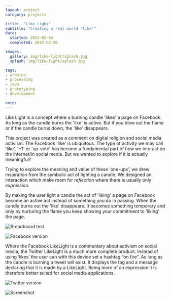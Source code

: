 ```yaml
---
layout: project
category: projects

title:  "Like Light"
subtitle: "Creating a real world 'like'"
date:
  started: 2015-02-04
  completed: 2015-02-20

images:
  gallery: img/like-light/splash.jpg
  splash: img/like-light/splash.jpg

tags:
- arduino
- processing
- java
- prototyping
- development

note:
---
```


Like Light is a concept where a burning candle 'likes' a page on Facebook. As long as the candle burns the 'like' is active. But if you blow out the flame or if the candle burns down, the 'like' disappears.
<!--more-->

This project was created as a comment on digital religion and social media activism. The Facebook 'like' is ubiquitous. The type of activity we may call 'like', '+1' or 'up-vote' has become a fundamental part of how we interact on the internet/in social media. But we wanted to explore if it is actually meaningful?

Trying to explore the meaning and value of these 'one-ups', we drew inspiration from the symbolic act of lighting a candle. We designed an interaction which make room for *reflection* where there is usually only *expression*.

By making the user light a candle the act of 'liking' a page on Facebook become an active act instead of something you do in passing. When the candle burns out the 'like' disappears. It becomes something temporary and only by nurturing the flame you keep showing your commitment to 'liking' the page.

![Breadboard test](../../../../img/like-light/breadboard.jpg "Breadboard test")

![Facebook version](../../../../img/like-light/candle-fb.jpg "Facebook version of candle")

Where the Facebook LikeLight is a commentary about activism on social media, the Twitter LikeLight is a much more complete product. Instead of using ‘likes’ the user can with this device set a hashtag “on fire”. As long as the candle is burning a tweet will exist. It displays the tag and a message declaring that it is made by a LikeLight. Being more of an expression it is therefore better suited for social media applications.

![Twitter version](../../../../img/like-light/candle-tw.jpg "Twitter version of candle")

![Screenshot](../../../../img/like-light/screenshot.jpg "Screenshot of Twitter candle in action")
